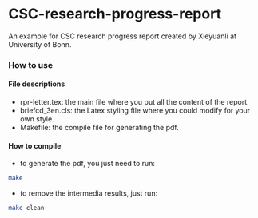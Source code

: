 # CSC-research-progress-report
An example for CSC research progress report created by Xieyuanli at University of Bonn.

### How to use
#### File descriptions

- rpr-letter.tex: the main file where you put all the content of the report.
- briefcd_3en.cls: the Latex styling file where you could modify for your own style.
- Makefile: the compile file for generating the pdf.

#### How to compile

- to generate the pdf, you just need to run:
```bash
make
```

- to remove the intermedia results, just run:
```bash
make clean
```


